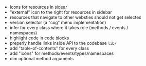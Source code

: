 - icons for resources in sidear
- "external" icon to the right for resources in sidebar
- resources that navigate to other websties should not get selected
- version selector (a "cog" menu implementation)
- infer for every class where it takes role (methods / events / namespaces)
- highlight code in code blocks
- preperly handle links inside API to the codebase `lib/`
- add "table-of-contents" for every class
- add "icons" for methods/events/types/namespaces
- dim optional method arguments
